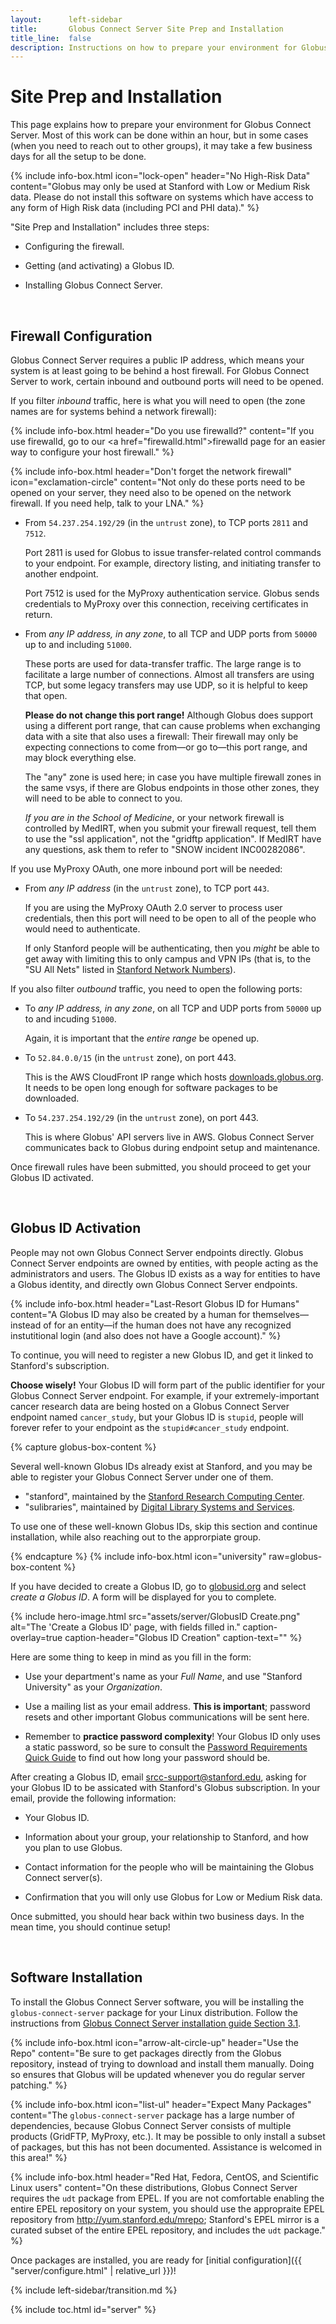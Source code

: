 ```yaml
---
layout:      left-sidebar
title:       Globus Connect Server Site Prep and Installation
title_line:  false
description: Instructions on how to prepare your environment for Globus Connect Server.
---
```


# Site Prep and Installation

This page explains how to prepare your environment for Globus Connect Server.
Most of this work can be done within an hour, but in some cases (when you need
to reach out to other groups), it may take a few business days for all the
setup to be done.

{% include info-box.html
   icon="lock-open"
   header="No High-Risk Data"
   content="Globus may only be used at Stanford with Low or Medium Risk data.
   Please do not install this software on systems which have access to any form
   of High Risk data (including PCI and PHI data)."
%}

"Site Prep and Installation" includes three steps:

* Configuring the firewall.

* Getting (and activating) a Globus ID.

* Installing Globus Connect Server.

&nbsp;

## Firewall Configuration

Globus Connect Server requires a public IP address, which means your system is
at least going to be behind a host firewall.  For Globus Connect Server to
work, certain inbound and outbound ports will need to be opened.

If you filter _inbound_ traffic, here is what you will need to open (the zone
names are for systems behind a network firewall):

{% include info-box.html
   header="Do you use firewalld?"
   content="If you use firewalld, go to our <a href=\"firewalld.html\">firewalld page</a> for an easier way to configure your host firewall."
%}

{% include info-box.html
   header="Don't forget the network firewall"
   icon="exclamation-circle"
   content="Not only do these ports need to be opened on your server, they need
   also to be opened on the network firewall.  If you need help, talk to your
   LNA."
%}

* From `54.237.254.192/29` (in the `untrust` zone), to TCP ports `2811` and
  `7512`.

  Port 2811 is used for Globus to issue transfer-related control commands to
  your endpoint.  For example, directory listing, and initiating transfer to
  another endpoint.

  Port 7512 is used for the MyProxy authentication service.  Globus sends
  credentials to MyProxy over this connection, receiving certificates in
  return.

* From _any IP address, in any zone_, to all TCP and UDP ports from `50000` up
  to and including `51000`.

  These ports are used for data-transfer traffic.  The large range is to
  facilitate a large number of connections.  Almost all transfers are using
  TCP, but some legacy transfers may use UDP, so it is helpful to keep that
  open.

  **Please do not change this port range!**  Although Globus does support using
  a different port range, that can cause problems when exchanging data with a
  site that also uses a firewall: Their firewall may only be expecting
  connections to come from—or go to—this port range, and may block
  everything else.

  The "any" zone is used here; in case you have multiple firewall zones in the
  same vsys, if there are Globus endpoints in those other zones, they will need
  to be able to connect to you.

  _If you are in the School of Medicine_, or your network firewall is
  controlled by MedIRT, when you submit your firewall request, tell them to use
  the "ssl application", not the "gridftp application".  If MedIRT have any
  questions, ask them to refer to "SNOW incident INC00282086".

If you use MyProxy OAuth, one more inbound port will be needed:

* From _any IP address_ (in the `untrust` zone), to TCP port `443`.

  If you are using the MyProxy OAuth 2.0 server to process user credentials,
  then this port will need to be open to all of the people who would
  need to authenticate.
  
  If only Stanford people will be authenticating, then you _might_ be able to
  get away with limiting this to only campus and VPN IPs (that is, to the "SU
  All Nets" listed in [Stanford Network
  Numbers](https://uit.stanford.edu/guide/lna/network-numbers)).

If you also filter _outbound_ traffic, you need to open the following ports:

* To _any IP address, in any zone_, on all TCP and UDP ports from `50000` up to
  and incuding `51000`.

  Again, it is important that the _entire range_ be opened up.

* To `52.84.0.0/15` (in the `untrust` zone), on port 443.

  This is the AWS CloudFront IP range which hosts
  [downloads.globus.org](https://downloads.globus.org).  It needs to be open
  long enough for software packages to be downloaded.

* To `54.237.254.192/29` (in the `untrust` zone), on port 443.

  This is where Globus' API servers live in AWS.  Globus Connect Server
  communicates back to Globus during endpoint setup and maintenance.

Once firewall rules have been submitted, you should proceed to get your Globus
ID activated.

&nbsp;

## Globus ID Activation

People may not own Globus Connect Server endpoints directly.  Globus Connect
Server endpoints are owned by entities, with people acting as the
administrators and users.  The Globus ID exists as a way for entities to have a
Globus identity, and directly own Globus Connect Server endpoints.

{% include info-box.html
   header="Last-Resort Globus ID for Humans"
   content="A Globus ID may also be created by a human for themselves—instead of for an entity—if the human does not have any recognized instutitional login (and also does not have a Google account)."
%}

To continue, you will need to register a new Globus ID, and get it linked to
Stanford's subscription.

**Choose wisely!** Your Globus ID will form part of the public identifier for
your Globus Connect Server endpoint.  For example, if your extremely-important
cancer research data are being hosted on a Globus Connect Server endpoint named
`cancer_study`, but your Globus ID is `stupid`, people will forever refer to
your endpoint as the `stupid#cancer_study` endpoint.

{% capture globus-box-content %}
<p>Several well-known Globus IDs already exist at Stanford, and you may be able
to register your Globus Connect Server under one of them.</p>
<ul>
  <li>"stanford", maintained by the <a href="https://srcc.stanford.edu/">Stanford Research Computing Center</a>.</li>
  <li>"sulibraries", maintained by <a href="https://library.stanford.edu/department/digital-library-systems-and-services-dlss">Digital Library Systems and Services</a>.</li>
</ul>
<p>To use one of these well-known Globus IDs, skip this section and continue
installation, while also reaching out to the approrpiate group.</p>
{% endcapture %}
{% include info-box.html
   icon="university"
   raw=globus-box-content
%}

If you have decided to create a Globus ID, go to
[globusid.org](https://www.globusid.org) and select _create a Globus ID_.  A
form will be displayed for you to complete.

{% include hero-image.html
   src="assets/server/GlobusID Create.png"
   alt="The 'Create a Globus ID' page, with fields filled in."
   caption-overlay=true
   caption-header="Globus ID Creation"
   caption-text=""
%}

Here are some thing to keep in mind as you fill in the form:

* Use your department's name as your _Full Name_, and use "Stanford University"
  as your _Organization_.

* Use a mailing list as your email address.  **This is important**; password
  resets and other important Globus communications will be sent here.

 * Remember to **practice password complexity**!  Your Globus ID only uses a
   static password, so be sure to consult the [Password Requirements Quick
   Guide](https://uit.stanford.edu/service/accounts/passwords/quickguide) to
   find out how long your password should be.

After creating a Globus ID, email <srcc-support@stanford.edu>, asking for your
Globus ID to be assicated with Stanford's Globus subscription.  In your email,
provide the following information:

* Your Globus ID.

* Information about your group, your relationship to Stanford, and how you plan
  to use Globus.

* Contact information for the people who will be maintaining the Globus Connect
  server(s).

* Confirmation that you will only use Globus for Low or Medium Risk data.

Once submitted, you should hear back within two business days.  In the mean
time, you should continue setup!

&nbsp;

## Software Installation

To install the Globus Connect Server software, you will be installing the
`globus-connect-server` package for your Linux distribution.  Follow the
instructions from [Globus Connect Server installation guide Section
3.1](https://docs.globus.org/globus-connect-server-installation-guide/#install_globus_connect_server).

{% include info-box.html
   icon="arrow-alt-circle-up"
   header="Use the Repo"
   content="Be sure to get packages directly from the Globus repository, instead of trying to download and install them manually.  Doing so ensures that Globus will be updated whenever you do regular server patching."
%}

{% include info-box.html
   icon="list-ul"
   header="Expect Many Packages"
   content="The `globus-connect-server` package has a large number of dependencies, because Globus Connect Server consists of multiple products (GridFTP, MyProxy, etc.).  It may be possible to only install a subset of packages, but this has not been documented.  Assistance is welcomed in this area!"
%}

{% include info-box.html
   header="Red Hat, Fedora, CentOS, and Scientific Linux users"
   content="On these distributions, Globus Connect Server requires the `udt` package from EPEL.  If you are not comfortable enabling the entire EPEL repository on your system, you should use the appropraite EPEL repository from http://yum.stanford.edu/mrepo; Stanford's EPEL mirror is a curated subset of the entire EPEL repository, and includes the `udt` package."
%}

Once packages are installed, you are ready for [initial configuration]({{
"server/configure.html" | relative_url }})!

{% include left-sidebar/transition.md %}

{% include toc.html id="server" %}
